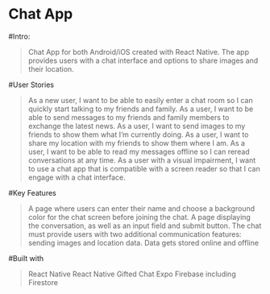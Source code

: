 # Chat App
#Intro:

>Chat App for both Android/iOS created with React Native. The app provides users with a chat interface and options to share images and their location.


#User Stories

>As a new user, I want to be able to easily enter a chat room so I can quickly start talking to my friends and family.
>As a user, I want to be able to send messages to my friends and family members to exchange the latest news.
>As a user, I want to send images to my friends to show them what I’m currently doing.
>As a user, I want to share my location with my friends to show them where I am.
>As a user, I want to be able to read my messages offline so I can reread conversations at any time.
>As a user with a visual impairment, I want to use a chat app that is compatible with a screen reader so that I can engage with a chat interface.


#Key Features

>A page where users can enter their name and choose a background color for the chat screen before joining the chat.
>A page displaying the conversation, as well as an input field and submit button.
>The chat must provide users with two additional communication features: sending images and location data.
Data gets stored online and offline


#Built with

>React Native
>React Native Gifted Chat
>Expo
>Firebase including Firestore
